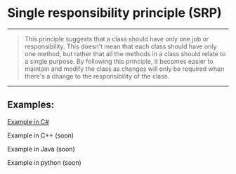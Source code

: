 # Single responsibility principle (SRP)

---

> This principle suggests that a class should have only one job or responsibility. This doesn't mean that each class should have only one method, but rather that all the methods in a class should relate to a single purpose. By following this principle, it becomes easier to maintain and modify the class as changes will only be required when there's a change to the responsibility of the class.
>

---

## Examples:

[Example in C#](SRPexamples/ExampleInCS.md)

Example in C++ (soon)

Example in Java (soon)

Example in python (soon)
